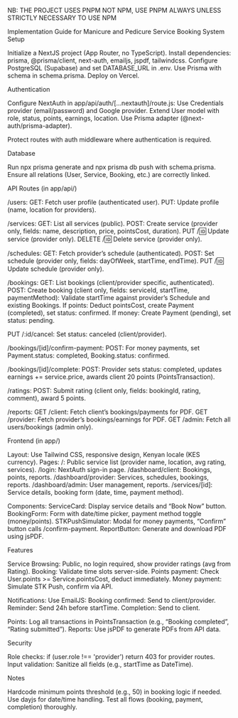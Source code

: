 NB: THE PROJECT USES PNPM NOT NPM, USE PNPM ALWAYS UNLESS STRICTLY NECESSARY TO USE NPM 

Implementation Guide for Manicure and Pedicure Service Booking System
Setup

Initialize a NextJS project (App Router, no TypeScript).
Install dependencies: prisma, @prisma/client, next-auth, emailjs, jspdf, tailwindcss.
Configure PostgreSQL (Supabase) and set DATABASE_URL in .env.
Use Prisma with schema in schema.prisma.
Deploy on Vercel.

Authentication

Configure NextAuth in app/api/auth/[...nextauth]/route.js:
Use Credentials provider (email/password) and Google provider.
Extend User model with role, status, points, earnings, location.
Use Prisma adapter (@next-auth/prisma-adapter).


Protect routes with auth middleware where authentication is required.

Database

Run npx prisma generate and npx prisma db push with schema.prisma.
Ensure all relations (User, Service, Booking, etc.) are correctly linked.

API Routes (in app/api/)

/users:
GET: Fetch user profile (authenticated user).
PUT: Update profile (name, location for providers).


/services:
GET: List all services (public).
POST: Create service (provider only, fields: name, description, price, pointsCost, duration).
PUT /:id: Update service (provider only).
DELETE /:id: Delete service (provider only).


/schedules:
GET: Fetch provider’s schedule (authenticated).
POST: Set schedule (provider only, fields: dayOfWeek, startTime, endTime).
PUT /:id: Update schedule (provider only).


/bookings:
GET: List bookings (client/provider specific, authenticated).
POST: Create booking (client only, fields: serviceId, startTime, paymentMethod):
Validate startTime against provider’s Schedule and existing Bookings.
If points: Deduct pointsCost, create Payment (completed), set status: confirmed.
If money: Create Payment (pending), set status: pending.


PUT /:id/cancel: Set status: canceled (client/provider).


/bookings/[id]/confirm-payment:
POST: For money payments, set Payment.status: completed, Booking.status: confirmed.


/bookings/[id]/complete:
POST: Provider sets status: completed, updates earnings += service.price, awards client 20 points (PointsTransaction).


/ratings:
POST: Submit rating (client only, fields: bookingId, rating, comment), award 5 points.


/reports:
GET /client: Fetch client’s bookings/payments for PDF.
GET /provider: Fetch provider’s bookings/earnings for PDF.
GET /admin: Fetch all users/bookings (admin only).



Frontend (in app/)

Layout: Use Tailwind CSS, responsive design, Kenyan locale (KES currency).
Pages:
/: Public service list (provider name, location, avg rating, services).
/login: NextAuth sign-in page.
/dashboard/client: Bookings, points, reports.
/dashboard/provider: Services, schedules, bookings, reports.
/dashboard/admin: User management, reports.
/services/[id]: Service details, booking form (date, time, payment method).


Components:
ServiceCard: Display service details and “Book Now” button.
BookingForm: Form with date/time picker, payment method toggle (money/points).
STKPushSimulator: Modal for money payments, “Confirm” button calls /confirm-payment.
ReportButton: Generate and download PDF using jsPDF.



Features

Service Browsing: Public, no login required, show provider ratings (avg from Rating).
Booking:
Validate time slots server-side.
Points payment: Check User.points >= Service.pointsCost, deduct immediately.
Money payment: Simulate STK Push, confirm via API.


Notifications: Use EmailJS:
Booking confirmed: Send to client/provider.
Reminder: Send 24h before startTime.
Completion: Send to client.


Points: Log all transactions in PointsTransaction (e.g., “Booking completed”, “Rating submitted”).
Reports: Use jsPDF to generate PDFs from API data.

Security

Role checks: if (user.role !== 'provider') return 403 for provider routes.
Input validation: Sanitize all fields (e.g., startTime as DateTime).

Notes

Hardcode minimum points threshold (e.g., 50) in booking logic if needed.
Use dayjs for date/time handling.
Test all flows (booking, payment, completion) thoroughly.

